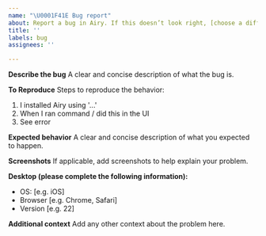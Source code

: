 ```yaml
---
name: "\U0001F41E Bug report"
about: Report a bug in Airy. If this doesn’t look right, [choose a different type](https://github.com/airyhq/airy/issues/new/choose).
title: ''
labels: bug
assignees: ''

---
```


**Describe the bug**
A clear and concise description of what the bug is.

**To Reproduce**
Steps to reproduce the behavior:
1. I installed Airy using '...'
2. When I ran command / did this in the UI
3. See error

**Expected behavior**
A clear and concise description of what you expected to happen.

**Screenshots**
If applicable, add screenshots to help explain your problem.

**Desktop (please complete the following information):**
 - OS: [e.g. iOS]
 - Browser [e.g. Chrome, Safari]
 - Version [e.g. 22]

**Additional context**
Add any other context about the problem here.
